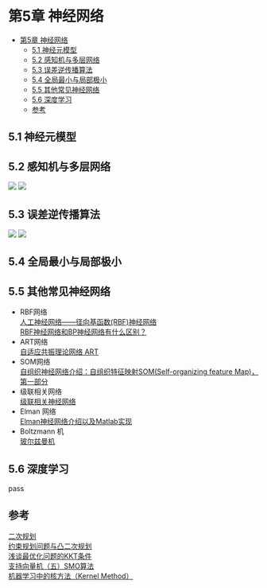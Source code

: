 # 第5章 神经网络

- [第5章 神经网络](#第5章-神经网络)
  - [5.1 神经元模型](#51-神经元模型)
  - [5.2 感知机与多层网络](#52-感知机与多层网络)
  - [5.3 误差逆传播算法](#53-误差逆传播算法)
  - [5.4 全局最小与局部极小](#54-全局最小与局部极小)
  - [5.5 其他常见神经网络](#55-其他常见神经网络)
  - [5.6 深度学习](#56-深度学习)
  - [参考](#参考)
  

## 5.1 神经元模型
## 5.2 感知机与多层网络
![](https://raw.githubusercontent.com/wu-zero/my_image_hosting_2019/master/img/%E7%A5%9E%E7%BB%8F%E5%85%83%E6%A8%A1%E5%9E%8B1.jpg)
![](https://raw.githubusercontent.com/wu-zero/my_image_hosting_2019/master/img/%E7%A5%9E%E7%BB%8F%E5%85%83%E6%A8%A1%E5%9E%8B2.jpg)

## 5.3 误差逆传播算法
![](https://raw.githubusercontent.com/wu-zero/my_image_hosting_2019/master/img/%E8%AF%AF%E5%B7%AE%E4%BC%A0%E6%92%AD%E7%AE%97%E6%B3%951.jpg)
![](https://raw.githubusercontent.com/wu-zero/my_image_hosting_2019/master/img/%E8%AF%AF%E5%B7%AE%E4%BC%A0%E6%92%AD%E7%AE%97%E6%B3%952.jpg)

## 5.4 全局最小与局部极小
## 5.5 其他常见神经网络
* RBF网络  
    [人工神经网络——径向基函数(RBF)神经网络](https://blog.csdn.net/zb1165048017/article/details/49385359)  
    [RBF神经网络和BP神经网络有什么区别？](https://www.zhihu.com/question/44328472)  
* ART网络  
    [自适应共振理论网络 ART](https://blog.csdn.net/LG1259156776/article/details/47780695)  
* SOM网络  
    [自组织神经网络介绍：自组织特征映射SOM(Self-organizing feature Map)，第一部分](https://blog.csdn.net/xbinworld/article/details/50818803)  
* 级联相关网络  
    [级联相关神经网络](https://blog.csdn.net/xc_xc_xc/article/details/53163478)
* Elman 网络  
    [Elman神经网络介绍以及Matlab实现](https://blog.csdn.net/fengzhimohan/article/details/80847979)
* Boltzmann 机  
    [玻尔兹曼机](https://zh.wikipedia.org/wiki/%E7%8E%BB%E5%B0%94%E5%85%B9%E6%9B%BC%E6%9C%BA)

## 5.6 深度学习
pass  
## 参考
[二次规划](https://zh.wikipedia.org/wiki/%E4%BA%8C%E6%AC%A1%E8%A7%84%E5%88%92)  
[约束规划问题与凸二次规划](https://blog.csdn.net/philthinker/article/details/78510361)  
[浅谈最优化问题的KKT条件](https://zhuanlan.zhihu.com/p/26514613)  
[支持向量机（五）SMO算法](https://www.cnblogs.com/jerrylead/archive/2011/03/18/1988419.html)  
[机器学习中的核方法（Kernel Method）](https://blog.csdn.net/baimafujinji/article/details/79372911)